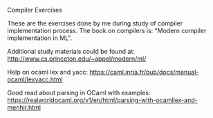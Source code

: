Compiler Exercises

These are the exercises done by me during study of compiler implementation process.
The book on compilers is: "Modern compiler implementation in ML".

Additional study materials could be found at:
http://www.cs.princeton.edu/~appel/modern/ml/

Help on ocaml lex and yacc:
https://caml.inria.fr/pub/docs/manual-ocaml/lexyacc.html

Good read about parsing in OCaml with examples:
https://realworldocaml.org/v1/en/html/parsing-with-ocamllex-and-menhir.html
